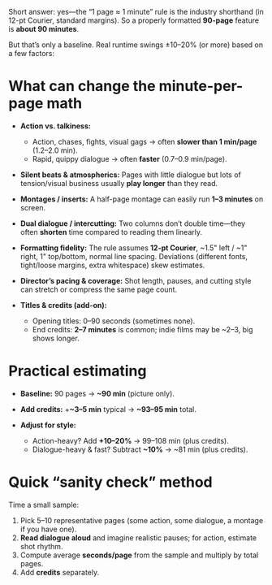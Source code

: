 Short answer: yes—the “1 page ≈ 1 minute” rule is the industry shorthand (in 12-pt Courier, standard margins). So a properly formatted **90-page** feature is **about 90 minutes**.

But that’s only a baseline. Real runtime swings ±10–20% (or more) based on a few factors:

# What can change the minute-per-page math

* **Action vs. talkiness:**

  * Action, chases, fights, visual gags → often **slower than 1 min/page** (1.2–2.0 min).
  * Rapid, quippy dialogue → often **faster** (0.7–0.9 min/page).
* **Silent beats & atmospherics:** Pages with little dialogue but lots of tension/visual business usually **play longer** than they read.
* **Montages / inserts:** A half-page montage can easily run **1–3 minutes** on screen.
* **Dual dialogue / intercutting:** Two columns don’t double time—they often **shorten** time compared to reading them linearly.
* **Formatting fidelity:** The rule assumes **12-pt Courier**, \~1.5" left / \~1" right, 1" top/bottom, normal line spacing. Deviations (different fonts, tight/loose margins, extra whitespace) skew estimates.
* **Director’s pacing & coverage:** Shot length, pauses, and cutting style can stretch or compress the same page count.
* **Titles & credits (add-on):**

  * Opening titles: 0–90 seconds (sometimes none).
  * End credits: **2–7 minutes** is common; indie films may be \~2–3, big shows longer.

# Practical estimating

* **Baseline:** 90 pages → **\~90 min** (picture only).
* **Add credits:** +**\~3–5 min** typical → **\~93–95 min** total.
* **Adjust for style:**

  * Action-heavy? Add **+10–20%** → 99–108 min (plus credits).
  * Dialogue-heavy & fast? Subtract **\~10%** → \~81 min (plus credits).

# Quick “sanity check” method

Time a small sample:

1. Pick 5–10 representative pages (some action, some dialogue, a montage if you have one).
2. **Read dialogue aloud** and imagine realistic pauses; for action, estimate shot rhythm.
3. Compute average **seconds/page** from the sample and multiply by total pages.
4. Add **credits** separately.

